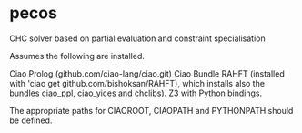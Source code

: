 # pecos
CHC solver based on partial evaluation and constraint specialisation

Assumes the following are installed.

Ciao Prolog (github.com/ciao-lang/ciao.git)
Ciao Bundle RAHFT (installed with 'ciao get github.com/bishoksan/RAHFT), which installs also the bundles ciao_ppl, ciao_yices and  chclibs).
Z3 with Python bindings.

The appropriate paths for CIAOROOT, CIAOPATH and PYTHONPATH should be defined.


